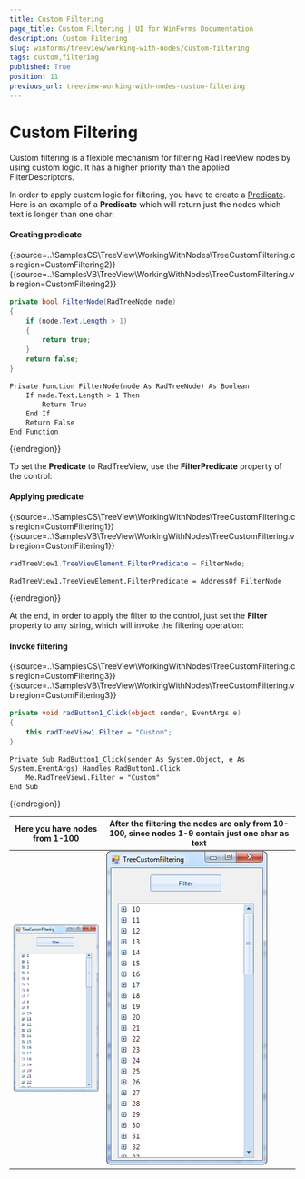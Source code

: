 ```yaml
---
title: Custom Filtering
page_title: Custom Filtering | UI for WinForms Documentation
description: Custom Filtering
slug: winforms/treeview/working-with-nodes/custom-filtering
tags: custom,filtering
published: True
position: 11
previous_url: treeview-working-with-nodes-custom-filtering
---
```


# Custom Filtering

Custom filtering is a flexible mechanism for filtering RadTreeView nodes by using custom logic. It has a higher priority than the applied FilterDescriptors.

In order to apply custom logic for filtering, you have to create a [Predicate](http://msdn.microsoft.com/en-us/library/bfcke1bz.aspx). Here is an example of a __Predicate__ which will return just the nodes which text is longer than one char:
        

#### Creating predicate

{{source=..\SamplesCS\TreeView\WorkingWithNodes\TreeCustomFiltering.cs region=CustomFiltering2}} 
{{source=..\SamplesVB\TreeView\WorkingWithNodes\TreeCustomFiltering.vb region=CustomFiltering2}} 

````C#
private bool FilterNode(RadTreeNode node)
{
    if (node.Text.Length > 1)
    {
        return true;
    }
    return false;
}

````
````VB.NET
Private Function FilterNode(node As RadTreeNode) As Boolean
    If node.Text.Length > 1 Then
        Return True
    End If
    Return False
End Function

````

{{endregion}} 

To set the __Predicate__ to RadTreeView, use the __FilterPredicate__ property of the control:
    	
#### Applying predicate

{{source=..\SamplesCS\TreeView\WorkingWithNodes\TreeCustomFiltering.cs region=CustomFiltering1}} 
{{source=..\SamplesVB\TreeView\WorkingWithNodes\TreeCustomFiltering.vb region=CustomFiltering1}} 

````C#
radTreeView1.TreeViewElement.FilterPredicate = FilterNode;

````
````VB.NET
RadTreeView1.TreeViewElement.FilterPredicate = AddressOf FilterNode

````

{{endregion}}

At the end, in order to apply the filter to the control, just set the __Filter__ property to any string, which will invoke the filtering operation:
    	
#### Invoke filtering

{{source=..\SamplesCS\TreeView\WorkingWithNodes\TreeCustomFiltering.cs region=CustomFiltering3}} 
{{source=..\SamplesVB\TreeView\WorkingWithNodes\TreeCustomFiltering.vb region=CustomFiltering3}} 

````C#
private void radButton1_Click(object sender, EventArgs e)
{
    this.radTreeView1.Filter = "Custom";
}

````
````VB.NET
Private Sub RadButton1_Click(sender As System.Object, e As System.EventArgs) Handles RadButton1.Click
    Me.RadTreeView1.Filter = "Custom"
End Sub

````

{{endregion}} 

| Here you have nodes from 1-100 | After the filtering the nodes are only from 10-100, since nodes 1-9 contain just one char as text |
| ------ | ------ |
|![treeview-working-with-nodes-custom-filtering 001](images/treeview-working-with-nodes-custom-filtering001.png)|![treeview-working-with-nodes-custom-filtering 002](images/treeview-working-with-nodes-custom-filtering002.png)|
